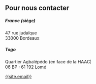 <div id="contact" class="py-5">
  <div class="container py-4">
    <h2 class="text-primary pb-4">Pour nous contacter</h2>
    <div class="row">
      <div class="col-12 col-lg-6 pb-4">
        <h5 class="pt-3">France (siège)</h5>
        <p>
          47 rue judaïque
          <br>33000 Bordeaux
        </p>
        <h5 class="pt-3">Togo</h5>
        <p>
          Quartier Agbalépédo (en face de la HAAC)
          <br>06 BP : 61 192 Lomé
        </p>
        <p class="pt-3">
          <i class="fas fa-fw mr-3 mt-1 fa-lg text-dark fa-envelope"></i>
          <a href="mailto:{{site.email}}">{{site.email}}</a>
        </p>
      </div>
      <div class="col-12 col-lg-6">
        <div id='map' style='width: 100%; height: 300px;'></div>
      </div>
    </div>
  </div>
</div>

<!-- Mapbox -->

<script src='https://api.mapbox.com/mapbox-gl-js/v1.4.1/mapbox-gl.js'></script>
<script>
  mapboxgl.accessToken = 'pk.eyJ1IjoiYmVub29lbmVyZ2llcyIsImEiOiJjanVvODFzMGMycmhoNDFvYXRpZGdneDd6In0.DVAcLunVw8zcRUC2IcuVig';
  var map = new mapboxgl.Map({
    container: 'map',
    style: 'mapbox://styles/mapbox/light-v10'
  });
  const bounds = new mapboxgl.LngLatBounds();
  var locations = [
    {
      name: 'headquarters',
      lat: 44.841552,
      lng: -0.583664
    },
    {
      name: 'togo',
      lat: 6.1924472,
      lng: 1.2036118
    }
  ];
  locations.forEach((location) => {
    new mapboxgl.Marker()
      .setLngLat([location.lng,location.lat])
      .addTo(map);
    bounds.extend([location.lng, location.lat ]);
  });
  map.fitBounds(bounds, { padding: 70, maxZoom: 2, duration: 0 });
  map.addControl(new mapboxgl.NavigationControl());
</script>
